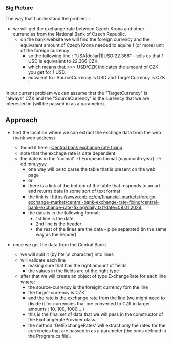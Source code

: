 ### Big Picture

The way that I understand the problem : 
- we will get the exchange rate between Czech Krona and other currencies from the National Bank of Czech Republic.
	- on the bank website we will find the foreign currency and the equivalent amount of Czech Krona needed to aquire 1 (or more) unit of the foreign currency
		- so the following line : "USA|dollar|1|USD|22.366" - tells us that 1 USD is equivalent to 22.366 CZK
		- which means that >>>  USD/CZK indicates the amount of CZK you get for 1 USD.
		- eqivalent to : SourceCurrency is USD and TargetCurrency is CZK !

In our current problem we can assume that the "TargetCurrency" is "always" CZK and the "SourceCurrency" is the currency that we are interested in (will be passed in as a parameter).


## Approach

- find the location where we can extract the exchage data from the web (bank web address)
	- found it here : [Central bank exchange rate fixing](https://www.cnb.cz/en/financial-markets/foreign-exchange-market/central-bank-exchange-rate-fixing/central-bank-exchange-rate-fixing/index.html?date=04.06.2024)
	- note that the exchage rate is date dependent
	- the date is in the 'normal' :-) European format (day.month.year) --> dd.mm.yyyy
		- one way will be to parse the table that is present on the web page
		- or
		- there is a link at the bottom of the table that responds to an url and returns data in some sort of text format
		- the link is : https://www.cnb.cz/en/financial-markets/foreign-exchange-market/central-bank-exchange-rate-fixing/central-bank-exchange-rate-fixing/daily.txt?date=08.01.2024
		- the data is in the following format:
			- 1st line is the date
			- 2nd line is the header
			- the rest of the lines are the data - pipe separated (in the same way as the header)

- once we get the data from the Central Bank:
	- we will split it (by hte \n character) into lines
	- will validate each line 
		- making sure that has the right amount of fields
		- the values in the fields are of the right type
	- after that we will create an object of type ExchangeRate for each line where:
		- the source-currency is the foreight currency fom the line
		- the target-currency is CZK
		- and the rate is the exchange rate from the line (we might need to divide it for currencies that ore converted to CZK in larger amounts : 10, 100, 1000 ...)
		- this is the final set of data that we will pass in the constructor of the ExchangerateProvider class.
		- the method 'GetExchangeRates' will extract only the rates for the currencies that are passed in as a parameter (the ones defined in the Program.cs file).